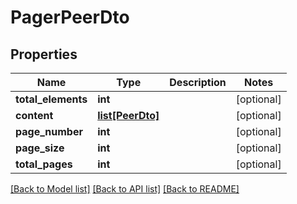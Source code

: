 # PagerPeerDto

## Properties
Name | Type | Description | Notes
------------ | ------------- | ------------- | -------------
**total_elements** | **int** |  | [optional] 
**content** | [**list[PeerDto]**](PeerDto.md) |  | [optional] 
**page_number** | **int** |  | [optional] 
**page_size** | **int** |  | [optional] 
**total_pages** | **int** |  | [optional] 

[[Back to Model list]](../README.md#documentation-for-models) [[Back to API list]](../README.md#documentation-for-api-endpoints) [[Back to README]](../README.md)

